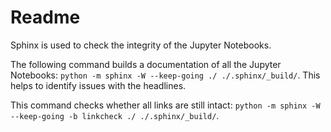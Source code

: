# Readme

Sphinx is used to check the integrity of the Jupyter Notebooks.

The following command builds a documentation of all the Jupyter Notebooks:
`python -m sphinx -W --keep-going ./ ./.sphinx/_build/`.
This helps to identify issues with the headlines.

This command checks whether all links are still intact:
`python -m sphinx -W --keep-going -b linkcheck ./ ./.sphinx/_build/`.
